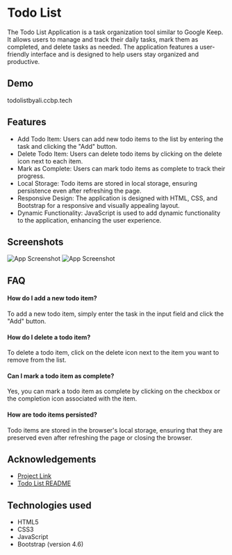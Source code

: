 
# Todo List

The Todo List Application is a task organization tool similar to Google Keep. It allows users to manage and track their daily tasks, mark them as completed, and delete tasks as needed. The application features a user-friendly interface and is designed to help users stay organized and productive.


## Demo



todolistbyali.ccbp.tech


## Features

- Add Todo Item: Users can add new todo items to the list by entering the task and clicking the "Add" button.
- Delete Todo Item: Users can delete todo items by clicking on the delete icon next to each item.
- Mark as Complete: Users can mark todo items as complete to track their progress.
- Local Storage: Todo items are stored in local storage, ensuring persistence even after refreshing the page.
- Responsive Design: The application is designed with HTML, CSS, and Bootstrap for a responsive and visually appealing layout.
- Dynamic Functionality: JavaScript is used to add dynamic functionality to the application, enhancing the user experience.

## Screenshots

![App Screenshot](https://res.cloudinary.com/dhsbfvjsl/image/upload/v1710512699/Screenshot_2024-03-15_193646_uvy6kb.png)
![App Screenshot](https://res.cloudinary.com/dhsbfvjsl/image/upload/v1710512957/Screenshot_2024-03-15_195804_tpyito.png)

## FAQ

#### How do I add a new todo item?

To add a new todo item, simply enter the task in the input field and click the "Add" button.

#### How do I delete a todo item?

To delete a todo item, click on the delete icon next to the item you want to remove from the list.

#### Can I mark a todo item as complete?
Yes, you can mark a todo item as complete by clicking on the checkbox or the completion icon associated with the item.

#### How are todo items persisted?
Todo items are stored in the browser's local storage, ensuring that they are preserved even after refreshing the page or closing the browser.


## Acknowledgements

 - [Project Link](https://todolistbyali.ccbp.tech/)
 - [Todo List README](https://github.com/asharaf7/Todo-List)


## Technologies used
- HTML5
- CSS3
- JavaScript
- Bootstrap (version 4.6)
